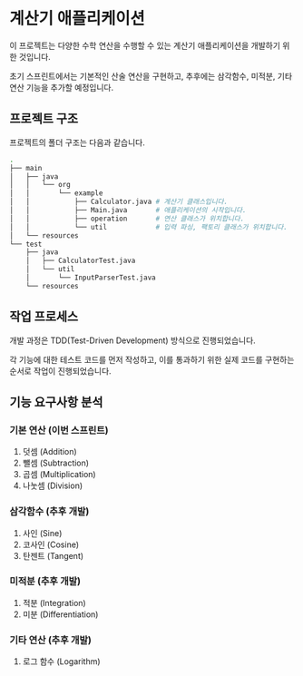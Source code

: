 # 계산기 애플리케이션

이 프로젝트는 다양한 수학 연산을 수행할 수 있는 계산기 애플리케이션을 개발하기 위한 것입니다.

초기 스프린트에서는 기본적인 산술 연산을 구현하고, 추후에는 삼각함수, 미적분, 기타 연산 기능을 추가할 예정입니다.

## 프로젝트 구조

프로젝트의 폴더 구조는 다음과 같습니다.

```bash
.
├── main
│   ├── java
│   │   └── org
│   │       └── example
│   │           ├── Calculator.java # 계산기 클래스입니다.
│   │           ├── Main.java       # 애플리케이션의 시작입니다.
│   │           ├── operation       # 연산 클래스가 위치합니다.
│   │           └── util            # 입력 파싱, 팩토리 클래스가 위치합니다.
│   └── resources
└── test
    ├── java
    │   ├── CalculatorTest.java
    │   └── util
    │       └── InputParserTest.java
    └── resources

```


## 작업 프로세스

개발 과정은 TDD(Test-Driven Development) 방식으로 진행되었습니다. 

각 기능에 대한 테스트 코드를 먼저 작성하고, 이를 통과하기 위한 실제 코드를 구현하는 순서로 작업이 진행되었습니다.

## 기능 요구사항 분석

### 기본 연산 (이번 스프린트)

1. 덧셈 (Addition)
2. 뺄셈 (Subtraction)
3. 곱셈 (Multiplication)
4. 나눗셈 (Division)

### 삼각함수 (추후 개발)

1. 사인 (Sine)
2. 코사인 (Cosine)
3. 탄젠트 (Tangent)

### 미적분 (추후 개발)

1. 적분 (Integration)
2. 미분 (Differentiation)

### 기타 연산 (추후 개발)

1. 로그 함수 (Logarithm)
